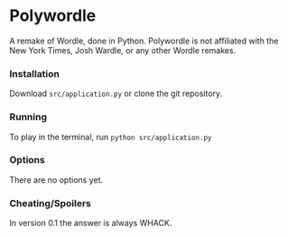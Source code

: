 # Polywordle

A remake of Wordle, done in Python. Polywordle is not affiliated with the New York Times, Josh Wardle, or any other Wordle remakes.

### Installation

Download `src/application.py` or clone the git repository.

### Running

To play in the terminal, run `python src/application.py`

### Options

There are no options yet.

### Cheating/Spoilers

In version 0.1 the answer is always WHACK.
